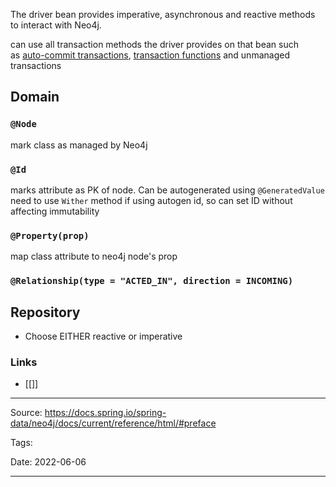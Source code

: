 The driver bean provides imperative, asynchronous and reactive methods to interact with Neo4j.

can use all transaction methods the driver provides on that bean such as [auto-commit transactions](https://neo4j.com/docs/driver-manual/4.0/terminology/#term-auto-commit), [transaction functions](https://neo4j.com/docs/driver-manual/4.0/terminology/#term-transaction-function) and unmanaged transactions

## Domain
### `@Node`
mark class as managed by Neo4j
### `@Id`
marks attribute as PK of node. Can be autogenerated using `@GeneratedValue`
	need to use `Wither` method if using autogen id, so can set ID without affecting immutability
### `@Property(prop)`
map class attribute to neo4j node's prop
### `@Relationship(type = "ACTED_IN", direction = INCOMING)`

## Repository
- Choose EITHER reactive or imperative


### Links
- [[]]

---

Source: https://docs.spring.io/spring-data/neo4j/docs/current/reference/html/#preface

Tags: 

Date: 2022-06-06

---
